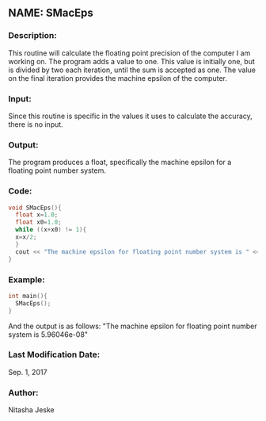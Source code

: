 ## NAME: SMacEps

### Description: 
This routine will calculate the floating point precision of the computer I am working on. The program adds a value to one. This value is initially one, but is divided by two each iteration, until the sum is accepted as one. The value on the final iteration provides the machine epsilon of the computer. 

### Input:
Since this routine is specific in the values it uses to calculate the accuracy, there is no input.

### Output: 
The program produces a float, specifically the machine epsilon for a floating point number system. 

### Code:
```C++
void SMacEps(){
  float x=1.0;
  float x0=1.0;
  while ((x+x0) != 1){
  x=x/2;
  }
  cout << "The machine epsilon for floating point number system is " << x << endl;
}
```

### Example:
```C++
int main(){
  SMacEps();
}
```
And the output is as follows: "The machine epsilon for floating point number system is 5.96046e-08"


### Last Modification Date:
Sep. 1, 2017

### Author:
Nitasha Jeske


